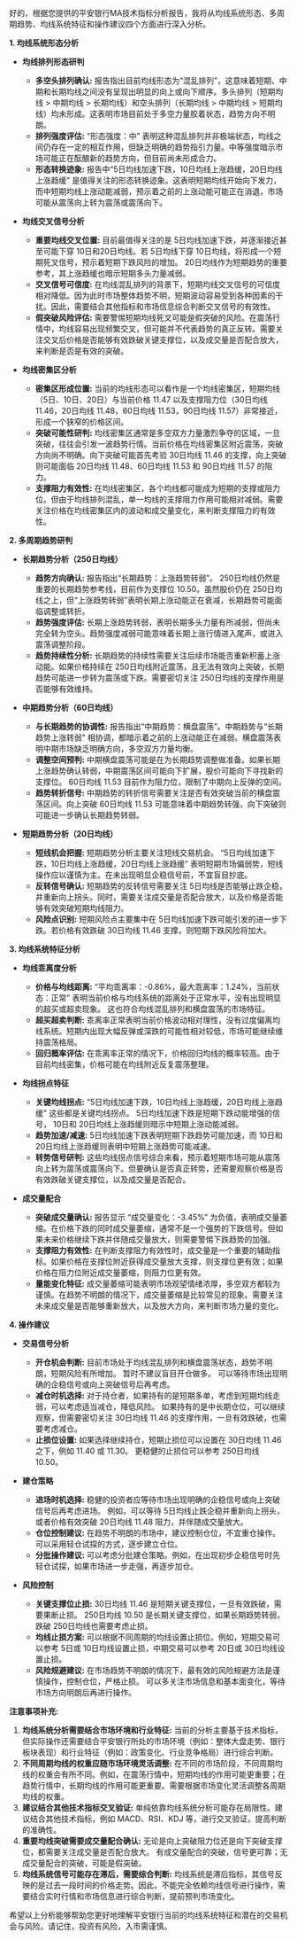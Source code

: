 好的，根据您提供的平安银行MA技术指标分析报告，我将从均线系统形态、多周期趋势、均线系统特征和操作建议四个方面进行深入分析。

**1. 均线系统形态分析**

*   **均线排列形态研判**
    *   **多空头排列确认:** 报告指出目前均线形态为“混乱排列”，这意味着短期、中期和长期均线之间没有呈现出明显的向上或向下顺序。多头排列（短期均线 > 中期均线 > 长期均线）和空头排列（长期均线 > 中期均线 > 短期均线）均未形成。这表明市场目前处于多空力量胶着状态，趋势方向不明朗。
    *   **排列强度评估:** “形态强度：中” 表明这种混乱排列并非极端状态，均线之间仍存在一定的相互作用，但缺乏明确的趋势指引力量。中等强度暗示市场可能正在酝酿新的趋势方向，但目前尚未形成合力。
    *   **形态转换迹象:**  报告中“5日均线加速下跌，10日均线上涨趋缓，20日均线上涨趋缓”  是值得关注的形态转换迹象。这表明短期均线开始向下发力，而中短期均线上涨动能减弱，预示着之前的上涨动能可能正在消退，市场可能从震荡向上转为震荡或震荡向下。

*   **均线交叉信号分析**
    *   **重要均线交叉位置:**  目前最值得关注的是 5日均线加速下跌，并逐渐接近甚至可能下穿 10日和20日均线。若 5日均线下穿 10日均线，将形成一个短期死叉信号，预示着短期下跌风险的增加。 20日均线作为短期趋势的重要参考，其上涨趋缓也暗示短期多头力量减弱。
    *   **交叉信号可信度:** 在均线混乱排列的背景下，短期均线交叉信号的可信度相对降低。因为此时市场整体趋势不明，短期波动容易受到各种因素的干扰。因此，需要结合其他指标和市场信息综合判断交叉信号的有效性。
    *   **假突破风险评估:**  需要警惕短期均线死叉可能是假突破的风险。在震荡行情中，均线容易出现频繁交叉，但可能并不代表趋势的真正反转。需要关注交叉后价格是否能够有效跌破关键支撑位，以及成交量是否配合放大，来判断是否是有效的突破。

*   **均线密集区分析**
    *   **密集区形成位置:**  当前的均线形态可以看作是一个均线密集区，短期均线（5日、10日、20日）与当前价格 11.47 以及支撑阻力位（30日均线 11.46，20日均线 11.48，60日均线 11.53，90日均线 11.57）非常接近，形成一个狭窄的价格区间。
    *   **突破可能性研判:**  均线密集区通常是多空双方力量激烈争夺的区域，一旦突破，往往会引发一波趋势行情。当前价格在均线密集区附近震荡，突破方向尚不明确。向下突破可能首先考验 30日均线 11.46 的支撑，向上突破则可能面临 20日均线 11.48、60日均线 11.53 和 90日均线 11.57 的阻力。
    *   **支撑阻力有效性:**  在均线密集区，各个均线都可能成为短期的支撑或阻力位。但由于均线排列混乱，单一均线的支撑阻力作用可能相对减弱。需要关注价格在均线密集区内的波动和成交量变化，来判断支撑阻力的有效性。

**2. 多周期趋势研判**

*   **长期趋势分析（250日均线）**
    *   **趋势方向确认:** 报告指出“长期趋势：上涨趋势转弱”。 250日均线仍然是重要的长期趋势参考线，目前作为支撑位 10.50。虽然股价仍在 250日均线之上，但“上涨趋势转弱”表明长期上涨动能正在衰减，长期趋势可能面临调整或转折。
    *   **趋势强度评估:**  长期上涨趋势转弱，表明长期多头力量有所减弱，但尚未完全转为空头。趋势强度减弱可能意味着长期上涨行情进入尾声，或进入震荡调整阶段。
    *   **趋势持续性分析:**  长期趋势的持续性需要关注后续市场能否重新积蓄上涨动能。如果价格持续在 250日均线附近震荡，且无法有效向上突破，长期趋势可能进一步转为震荡或下跌。需要密切关注 250日均线的支撑作用是否能够有效维持。

*   **中期趋势分析（60日均线）**
    *   **与长期趋势的协调性:** 报告指出“中期趋势：横盘震荡”。中期趋势与“长期趋势上涨转弱” 相协调，都暗示着之前的上涨动能正在减弱。横盘震荡表明中期市场缺乏明确方向，多空双方力量均衡。
    *   **调整空间预判:**  中期横盘震荡可能是在为长期趋势调整做准备。如果长期上涨趋势确认转弱，中期震荡区间可能向下扩展，股价可能向下寻找新的支撑位。 60日均线 11.53 目前作为阻力位，限制了中期向上反弹的空间。
    *   **趋势转折信号:**  中期趋势的转折信号需要关注是否有效突破当前的横盘震荡区间。向上突破 60日均线 11.53 可能意味着中期趋势转强，向下突破则可能进一步确认长期趋势转弱。

*   **短期趋势分析（20日均线）**
    *   **短线机会把握:**  短期趋势分析主要关注短线交易机会。 “5日均线加速下跌，10日均线上涨趋缓，20日均线上涨趋缓”  表明短期市场偏弱势，短线操作应以谨慎为主。在未出现明显企稳信号前，不宜盲目抄底。
    *   **反转信号确认:**  短期趋势的反转信号需要关注 5日均线是否能够止跌企稳，并重新向上拐头。同时，需要关注成交量是否配合放大，以及价格是否能够有效突破短期均线阻力。
    *   **风险点识别:**  短期风险点主要集中在 5日均线加速下跌可能引发的进一步下跌。若价格有效跌破 30日均线 11.46 支撑，则短期下跌风险将加大。

**3. 均线系统特征分析**

*   **均线乖离度分析**
    *   **价格与均线距离:**  “平均乖离率：-0.86%，最大乖离率：1.24%，当前状态：正常”  表明当前价格与均线系统的距离处于正常水平，没有出现明显的超买或超卖现象。 这也符合均线混乱排列和横盘震荡的市场特征。
    *   **超买超卖判断:**  乖离率正常表明当前价格波动相对理性，没有过度偏离均线系统。短期内出现大幅反弹或深跌的可能性相对较低，市场可能继续维持震荡格局。
    *   **回归概率评估:**  在乖离率正常的情况下，价格回归均线的概率较高。由于目前均线密集，价格可能在均线附近反复震荡整理。

*   **均线拐点特征**
    *   **关键均线拐点:**  “5日均线加速下跌，10日均线上涨趋缓，20日均线上涨趋缓”  这些都是关键均线拐点。 5日均线加速下跌是短期下跌动能增强的信号， 10日和 20日均线上涨趋缓则暗示中短期上涨动能减弱。
    *   **趋势加速/减速:**  5日均线加速下跌表明短期下跌趋势可能加速，而 10日和 20日均线上涨趋缓则表明中短期上涨趋势可能减速。
    *   **转势信号研判:**  这些均线拐点信号综合来看，预示着短期市场可能从震荡向上转为震荡或震荡向下。但要确认是否真正转势，还需要观察价格是否有效跌破关键支撑位，以及成交量是否配合。

*   **成交量配合**
    *   **突破成交量确认:**  报告显示 “成交量变化：-3.45%”  为负值，表明成交量萎缩。在价格下跌的同时成交量萎缩，通常不是一个强势的下跌信号。但如果未来价格继续下跌并伴随成交量放大，则需要警惕下跌趋势的加强。
    *   **支撑阻力有效性:**  在判断支撑阻力有效性时，成交量是一个重要的辅助指标。如果价格在支撑位附近获得成交量放大支撑，则支撑位更有效；如果价格在阻力位附近成交量萎缩，则阻力位更有效。
    *   **量能变化特征:**  成交量萎缩可能表明市场观望情绪浓厚，多空双方都较为谨慎。在趋势不明朗的情况下，成交量萎缩是比较常见的现象。需要关注未来成交量是否能够重新放大，以及放大方向，来判断市场力量的变化。

**4. 操作建议**

*   **交易信号分析**
    *   **开仓机会判断:**  目前市场处于均线混乱排列和横盘震荡状态，趋势不明朗，短期风险有所增加。 暂时不建议盲目开仓做多。 可以等待市场出现明确的企稳信号或向上突破信号后再考虑。
    *   **减仓时机选择:**  对于持仓者，如果持有的是短期多单，考虑到短期均线走弱，可以考虑适当减仓，降低风险。 如果持有的是中长期仓位，可以继续观察，但需要密切关注 30日均线 11.46 的支撑作用，一旦有效跌破，也需要考虑减仓。
    *   **止损位设置:**  如果选择继续持仓，短期止损位可以设置在 30日均线 11.46 之下，例如 11.40 或 11.30。 更稳健的止损位可以参考 250日均线 10.50。

*   **建仓策略**
    *   **进场时机选择:**  稳健的投资者应等待市场出现明确的企稳信号或向上突破信号后再考虑进场。 例如，可以等待 5日均线止跌企稳并重新向上拐头，或者价格有效突破 20日均线 11.48 阻力，并伴随成交量放大。
    *   **仓位控制建议:**  在趋势不明朗的市场中，建议控制仓位，不宜重仓操作。 可以采用轻仓试探的方式，逐步建立仓位。
    *   **分批操作建议:**  可以考虑分批建仓策略。例如，在出现初步企稳信号时先轻仓试探，如果市场进一步走强，再逐步加仓。

*   **风险控制**
    *   **关键支撑位止损:**  30日均线 11.46 是短期关键支撑位，一旦有效跌破，需要果断止损。 250日均线 10.50 是长期关键支撑位，如果长期趋势转弱，跌破 250日均线也需要考虑止损。
    *   **均线止损方案:**  可以根据不同周期的均线设置止损位。例如，短期交易可以参考 5日或 10日均线设置止损，中期交易可以参考 20日或 30日均线设置止损。
    *   **风险规避建议:**  在市场趋势不明朗的情况下，最有效的风险规避方法是谨慎操作，控制仓位，严格止损。 可以多关注市场信息和基本面变化，等待市场方向明朗后再进行操作。

**注意事项补充:**

1.  **均线系统分析需要结合市场环境和行业特征:**  当前的分析主要基于技术指标，但实际操作还需要结合平安银行所处的市场环境（例如：整体大盘走势、银行板块表现）和行业特征（例如：政策变化、行业竞争格局）进行综合判断。
2.  **不同周期均线的权重应随市场环境灵活调整:**  在不同的市场阶段，不同周期均线的权重会有所不同。例如，在震荡行情中，短期均线的作用可能更重要；在趋势行情中，长期均线的作用可能更重要。需要根据市场变化灵活调整各周期均线的权重。
3.  **建议结合其他技术指标交叉验证:**  单纯依靠均线系统分析可能存在局限性。建议结合其他技术指标，例如 MACD、RSI、KDJ 等，进行交叉验证，提高判断的准确性。
4.  **重要均线突破需要成交量配合确认:**  无论是向上突破阻力位还是向下突破支撑位，都需要关注成交量是否配合放大。 有成交量配合的突破，信号更可靠；无成交量配合的突破，可能是假突破。
5.  **均线系统信号可能存在滞后，需要综合判断:**  均线系统是滞后指标，其信号反映的是过去一段时间的价格走势。因此，不能完全依赖均线信号进行操作，需要结合实时行情和市场信息进行综合判断，提前预判市场变化。

希望以上分析能够帮助您更好地理解平安银行当前的均线系统特征和潜在的交易机会与风险。请记住，投资有风险，入市需谨慎。